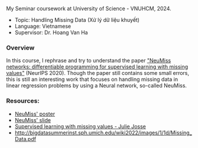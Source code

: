 My Seminar coursework at University of Science - VNUHCM, 2024.

 - Topic: Handling Missing Data (Xử lý dữ liệu khuyết)
 - Language: Vietnamese
 - Supervisor: Dr. Hoang Van Ha
<!-- Graded:  -->

### Overview
In this course, I rephrase and try to understand the paper 
["NeuMiss networks: differentiable programming for supervised learning with missing values"](https://proceedings.neurips.cc/paper/2020/hash/42ae1544956fbe6e09242e6cd752444c-Abstract.html) (NeurIPS 2020). 
Though the paper still contains some small errors, this is still an interesting work that focuses on handling missing data in linear regression problems by using a Neural network, so-called NeuMiss.


### Resources:
- [NeuMiss' poster](https://marinelm.github.io/files/Neurips2020_poster.pdf)
- [NeuMiss' slide](https://marinelm.github.io/files/20201207_Montpellier_NeuMiss.pdf)
- [Supervised learning with missing values - Julie Josse](https://juliejosse.com/wp-content/uploads/2022/06/ecosseNovember2020.pdf)
- http://bigdatasummerinst.sph.umich.edu/wiki2022/images/1/1d/Missing_Data.pdf

